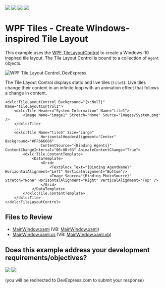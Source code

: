 <!-- default badges list -->
![](https://img.shields.io/endpoint?url=https://codecentral.devexpress.com/api/v1/VersionRange/128654161/24.2.1%2B)
[![](https://img.shields.io/badge/Open_in_DevExpress_Support_Center-FF7200?style=flat-square&logo=DevExpress&logoColor=white)](https://supportcenter.devexpress.com/ticket/details/T201415)
[![](https://img.shields.io/badge/📖_How_to_use_DevExpress_Examples-e9f6fc?style=flat-square)](https://docs.devexpress.com/GeneralInformation/403183)
[![](https://img.shields.io/badge/💬_Leave_Feedback-feecdd?style=flat-square)](#does-this-example-address-your-development-requirementsobjectives)
<!-- default badges end -->

# WPF Tiles - Create Windows-inspired Tile Layout

This example uses the [WPF TileLayoutControl](https://docs.devexpress.com/WPF/DevExpress.Xpf.LayoutControl.TileLayoutControl) to create a Windows-10 inspired tile layout. The Tile Layout Control is bound to a collection of `Agent` objects.

![WPF Tile Layout Control, DevExpress](https://raw.githubusercontent.com/DevExpress-Examples/how-to-create-a-tile-layout-control-t201415/22.2.2%2B/i/wpf-tile-control-devexpress.png)

The Tile Layout Control displays static and live tiles (`tile5`). Live tiles change their content in an infinite loop with an animation effect that follows a change in content.

```xaml
<dxlc:TileLayoutControl Background="{x:Null}" Name="tileLayoutControl1">
    <dxlc:Tile Header="System Information" Name="tile1">
        <Image Name="image1" Stretch="None" Source="Images/System.png" />
    </dxlc:Tile>
    ...
    <dxlc:Tile Name="tile5" Size="Large"
                HorizontalHeaderAlignment="Center" Background="#FF666666"
                ContentSource="{Binding Agents}" ContentChangeInterval="00:00:03" AnimateContentChange="True">
        <dxlc:Tile.ContentTemplate>
            <DataTemplate>
                <Grid>
                    <TextBlock Text="{Binding AgentName}" HorizontalAlignment="Left" VerticalAlignment="Bottom"/>
                    <Image Source="{Binding PhotoSource}" Stretch="None" HorizontalAlignment="Right" VerticalAlignment="Top" />
                </Grid>
            </DataTemplate>
        </dxlc:Tile.ContentTemplate>
    </dxlc:Tile>
</dxlc:TileLayoutControl>
```


## Files to Review

* [MainWindow.xaml](./CS/WpfApplication12/MainWindow.xaml) (VB: [MainWindow.xaml](./VB/WpfApplication12/MainWindow.xaml))
* [MainWindow.xaml.cs](./CS/WpfApplication12/MainWindow.xaml.cs) (VB: [MainWindow.xaml.vb](./VB/WpfApplication12/MainWindow.xaml.vb))
<!-- feedback -->
## Does this example address your development requirements/objectives?

[<img src="https://www.devexpress.com/support/examples/i/yes-button.svg"/>](https://www.devexpress.com/support/examples/survey.xml?utm_source=github&utm_campaign=wpf-create-tile-layout-control&~~~was_helpful=yes) [<img src="https://www.devexpress.com/support/examples/i/no-button.svg"/>](https://www.devexpress.com/support/examples/survey.xml?utm_source=github&utm_campaign=wpf-create-tile-layout-control&~~~was_helpful=no)

(you will be redirected to DevExpress.com to submit your response)
<!-- feedback end -->
